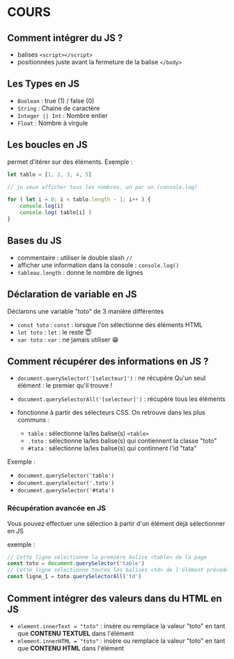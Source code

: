 # COURS

## Comment intégrer du JS ?

- balises ```<script></script>```
- positionnées juste avant la fermeture de la balise ```</body>```

## Les Types en JS

- ```Boolean``` : true (1) / false (0)
- ```String``` : Chaine de caractère
- ```Integer || Int``` : Nombre entier
- ```Float``` : Nombre à virgule

## Les boucles en JS

permet d'itérer sur des éléments. Exemple : 

```js
let tablo = [1, 2, 3, 4, 5]

// je veux afficher tous les nombres, un par un (console.log)

for ( let i = 0; i < tablo.length - 1; i++ ) {
    console.log(i)
    console.log( tablo[i] )
}
```

## Bases du JS

- commentaire : utiliser le double slash ```//```
- afficher une information dans la console : ```console.log()```
- ```tableau.length``` : donne le nombre de lignes

## Déclaration de variable en JS

Déclarons une variable "toto" de 3 manière différentes

- ```const toto``` : ```const``` : lorsque l'on sélectionne des éléments HTML
- ```let toto``` : ```let``` : le reste 😇
- ```var toto``` : ```var``` : ne jamais utiliser 😁

## Comment récupérer des informations en JS ?

- ```document.querySelector('[selecteur]')``` : ne récupère Qu'un seul élément : le premier qu'il trouve !
- ```document.querySelectorAll('[selecteur]')``` : récupère tous les éléments
- fonctionne à partir des sélecteurs CSS. On retrouve dans les plus communs : 

    - ```table``` : sélectionne la/les balise(s) ```<table>```
    - ```.toto``` : sélectionne la/les balise(s) qui contiennent la classe "toto"
    - ```#tata``` : sélectionne la/les balise(s) qui continnent l'id "tata"

Exemple :
- ```document.querySelector('table')```
- ```document.querySelector('.toto')```
- ```document.querySelector('#tata')```

### Récupération avancée en JS

Vous pouvez effectuer une sélection à partir d'un élément déjà sélectionner en JS

exemple : 
```js
// Cette ligne sélectionne la première balise <table> de la page
const toto = document.querySelector('table')
// Cette ligne sélectionne toutes les balises <td> de l'élément précédemment sélectionné <table>, stocké dans la variable "toto"
const ligne_1 = toto.querySelectorAll('td')
```

## Comment intégrer des valeurs dans du HTML en JS

- ```element.innerText = "toto"``` : insère ou remplace la valeur "toto" en tant que **CONTENU TEXTUEL** dans l'élément
- ```element.innerHTML = "toto"``` : insère ou remplace la valeur "toto" en tant que **CONTENU HTML** dans l'élément